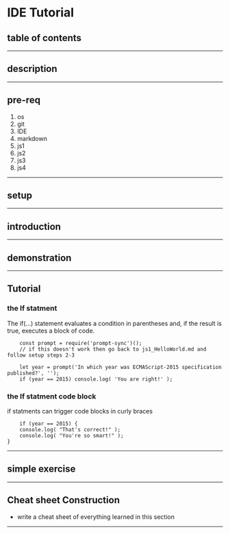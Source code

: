 # IDE Tutorial

## table of contents
---
## description
---
## pre-req
1. os
2. git
3. IDE
4. markdown
5. js1
6. js2
7. js3
8. js4
---
## setup
---
## introduction
---
## demonstration
---
## Tutorial
### the If statment
The if(...) statement evaluates a condition in parentheses and, if the result is true, executes a block of code.
```
    const prompt = require('prompt-sync')(); 
    // if this doesn't work then go back to js1_HelloWorld.md and follow setup steps 2-3
    
    let year = prompt('In which year was ECMAScript-2015 specification published?', '');
    if (year == 2015) console.log( 'You are right!' );
```
### the If statment code block 
if statments can trigger code blocks in curly braces
```
    if (year == 2015) {
    console.log( "That's correct!" );
    console.log( "You're so smart!" );
}
```
---
## simple exercise
--- 
## Cheat sheet Construction
- write a cheat sheet of everything learned in this section
---